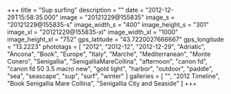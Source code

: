 +++
title = "Sup surfing"
description = ""
date = "2012-12-29T15:58:35.000"
image = "20121229@155835"
image_s = "20121229@155835-s"
image_width_s = "400"
image_height_s = "301"
image_xl = "20121229@155835-xl"
image_width_xl = "1000"
image_height_xl = "752"
gps_latitude = "43.7220027666667"
gps_longitude = "13.2223"
phototags = [ "2012", "2012-12", "2012-12-29", "Adriatic", "Ancona", "Book", "Europe", "Italy", "Marche", "Mediterranean", "Monte Conero", "Senigallia", "SenigalliaMareCollina", "afternoon", "canon fd", "canon fd 50 3.5 macro new", "gold light", "harbor", "outdoor", "paddle", "sea", "seascape", "sup", "surf", "winter" ]
galleries = [ "", "2012 Timeline", "Book Senigallia Mare Collina", "Senigallia City and Seaside" ]
+++
